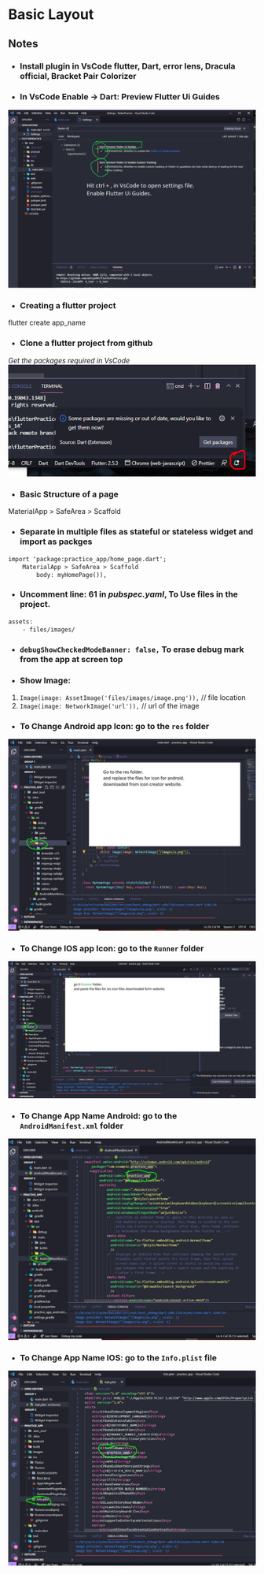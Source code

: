 # Basic Layout

## Notes
 - ### Install plugin in VsCode flutter, Dart, error lens, Dracula official, Bracket Pair Colorizer
 - ### In VsCode Enable -> Dart: Preview Flutter Ui Guides
![Enable Preview Flutter UI Guides](files/images/UIguidesForParentChild_inFlutter.PNG)
 - ### Creating a flutter project 
flutter create app_name
 - ### Clone a flutter project from github
  *Get the packages required in VsCode*
  ![Get packages in VsCode](files/images/getpack.png)
 - ### Basic Structure of a page
MaterialApp > SafeArea > Scaffold
 - ### Separate in multiple files as stateful or stateless widget and import as packges
```
import 'package:practice_app/home_page.dart';
    MaterialApp > SafeArea > Scaffold
        body: myHomePage()),
```
 - ### Uncomment line: 61 in *pubspec.yaml*, To Use files in the project.
```
assets:
    - files/images/
```
 - ### `debugShowCheckedModeBanner: false,` To erase debug mark from the app at screen top

 - ### Show Image:
 1.  `Image(image: AssetImage('files/images/image.png')),` // file location
 2.  `Image(image: NetworkImage('url')),` //  url of the image

 - ### To Change Android app Icon: go to the `res` folder

![Change Icon Android](files/images/ChangeApp_IconAndroid.JPG)

 - ### To Change IOS app Icon: go to the `Runner` folder

![Change Icon IOS](files/images/ChangeApp_Icon_IOS.JPG)


 - ### To Change App Name Android: go to the `AndroidManifest.xml` folder

![Change App Name Android](files/images/ChangeAppNameAndroid.JPG)

 - ### To Change App Name IOS: go to the `Info.plist` file

![Change App Name IOS](files/images/ChangeAppNameIOS.JPG)

